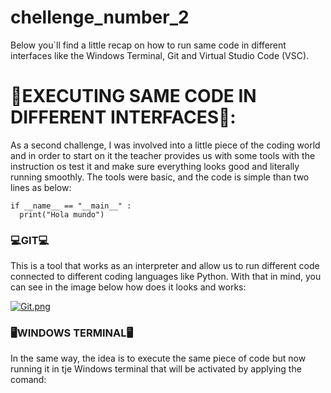 # chellenge_number_2
Below you`ll find a little recap on how to run same code in different interfaces like the Windows Terminal, Git and Virtual Studio Code (VSC). 

# 🌠EXECUTING SAME CODE IN DIFFERENT INTERFACES🌠: 

As a second challenge, I was involved into a little piece of the coding world and in order to start on it the teacher provides us with some tools with the instruction os test it and make sure everything looks good and literally running smoothly. The tools were basic, and the code is simple than two lines as below:

```
if __name__ == "__main__" :
  print("Hola mundo")
``` 

### 💻GIT💻

This is a tool that works as an interpreter and allow us to run different code connected to different coding languages like Python. With that in mind, you can see in the image below how does it looks and works:

[![Git.png](https://i.postimg.cc/KzXd0RRT/Git.png)](https://postimg.cc/DWgjZfQf) 

### 🖥️WINDOWS TERMINAL🖥️

In the same way, the idea is to execute the same piece of code but now running it in tje Windows terminal that will be activated by applying the comand:
```Win + r
